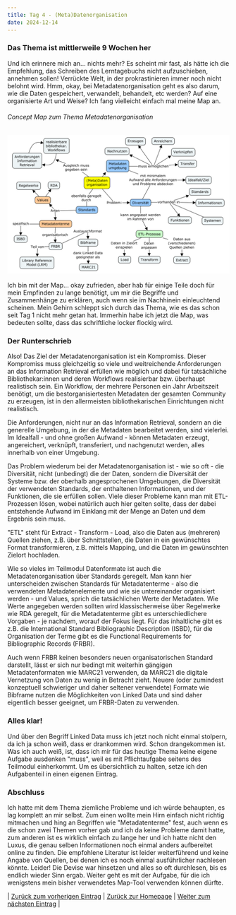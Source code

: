 ```yaml
---
title: Tag 4 - (Meta)Datenorganisation
date: 2024-12-14
---
```


### Das Thema ist mittlerweile 9 Wochen her

Und ich erinnere mich an... nichts mehr? Es scheint mir fast, als hätte ich die Empfehlung, das Schreiben des Lerntagebuchs nicht aufzuschieben, annehmen sollen! Verrückte Welt, in der prokrastinieren immer noch nicht belohnt wird. Hmm, okay, bei Metadatenorganisation geht es also darum, wie die Daten gespeichert, verwandelt, behandelt, etc werden? Auf eine organisierte Art und Weise? Ich fang vielleicht einfach mal meine Map an.

###### Concept Map zum Thema Metadatenorganisation

![Concept Map](https://raw.githubusercontent.com/piaspios/datenformate/refs/heads/master/assets/images/cmapdatenorganisation.png)

Ich bin mit der Map... okay zufrieden, aber hab für einige Teile doch für mein Empfinden zu lange benötigt, um mir die Begriffe und Zusammenhänge zu erklären, auch wenn sie im Nachhinein einleuchtend scheinen. Mein Gehirn schleppt sich durch das Thema, wie es das schon seit Tag 1 nicht mehr getan hat. Immerhin habe ich jetzt die Map, was bedeuten sollte, dass das schriftliche locker flockig wird.

### Der Runterschrieb

Also! Das Ziel der Metadatenorganisation ist ein Kompromiss. Dieser Kompromiss muss gleichzeitig so viele und weitreichende Anforderungen an das Information Retrieval erfüllen wie möglich und dabei für tatsächliche Bibliothekar:innen und deren Workflows realisierbar bzw. überhaupt realistisch sein. Ein Workflow, der mehrere Personen ein Jahr Arbeitszeit benötigt, um die bestorganisiertesten Metadaten der gesamten Community zu erzeugen, ist in den allermeisten bibliothekarischen Einrichtungen nicht realistisch.

Die Anforderungen, nicht nur an das Information Retrieval, sondern an die generelle Umgebung, in der die Metadaten bearbeitet werden, sind vielerlei. Im Idealfall - und ohne großen Aufwand - können Metadaten erzeugt, angereichert, verknüpft, transferiert, und nachgenutzt werden, alles innerhalb von einer Umgebung.

Das Problem wiederum bei der Metadatenorganisation ist - wie so oft - die Diversität, nicht (unbedingt) die der Daten, sondern die Diversität der Systeme bzw. der oberhalb angesprochenen Umgebungen, die Diversität der verwendeten Standards, der enthaltenen Informationen, und der Funktionen, die sie erfüllen sollen. Viele dieser Probleme kann man mit ETL-Prozessen lösen, wobei natürlich auch hier gelten sollte, dass der dabei entstehende Aufwand im Einklang mit der Menge an Daten und dem Ergebnis sein muss.

"ETL" steht für Extract - Transform - Load, also die Daten aus (mehreren) Quellen ziehen, z.B. über Schnittstellen, die Daten in ein gewünschtes Format transformieren, z.B. mittels Mapping, und die Daten im gewünschten Zielort hochladen.

Wie so vieles im Teilmodul Datenformate ist auch die Metadatenorganisation über Standards geregelt. Man kann hier unterscheiden zwischen Standards für Metadatenterme - also die verwendeten Metadatenelemente und wie sie untereinander organisiert werden - und Values, sprich die tatsächlichen Werte der Metadaten. Wie Werte angegeben werden sollten wird klassischerweise über Regelwerke wie RDA geregelt, für die Metadatenterme gibt es unterschiedlichere Vorgaben - je nachdem, worauf der Fokus liegt. Für das inhaltliche gibt es z.B. die International Standard Bibliographic Description (ISBD), für die Organisation der Terme gibt es die Functional Requirements for Bibliographic Records (FRBR).

Auch wenn FRBR keinen besonders neuen organisatorischen Standard darstellt, lässt er sich nur bedingt mit weiterhin gängigen Metadatenformaten wie MARC21 verwenden, da MARC21 die digitale Vernetzung von Daten zu wenig in Betracht zieht. Neuere (oder zumindest konzeptuell schwieriger und daher seltener verwendete) Formate wie Bibframe nutzen die Möglichkeiten von Linked Data und sind daher eigentlich besser geeignet, um FRBR-Daten zu verwenden.

### Alles klar!

Und über den Begriff Linked Data muss ich jetzt noch nicht einmal stolpern, da ich ja schon weiß, dass er drankommen wird. Schon drangekommen ist. Was ich auch weiß, ist, dass ich mir für das heutige Thema keine eigene Aufgabe ausdenken "muss", weil es mit Pflichtaufgabe seitens des Teilmodul einherkommt. Um es übersichtlich zu halten, setze ich den Aufgabenteil in einen eigenen Eintrag.

### Abschluss

Ich hatte mit dem Thema ziemliche Probleme und ich würde behaupten, es lag komplett an mir selbst. Zum einen wollte mein Hirn einfach nicht richtig mitmachen und hing an Begriffen wie "Metadatenterme" fest, auch wenn es die schon zwei Themen vorher gab und ich da keine Probleme damit hatte, zum anderen ist es wirklich einfach zu lange her und ich hatte nicht den Luxus, die genau selben Informationen noch einmal anders aufbereitet online zu finden. Die empfohlene Literatur ist leider weiterführend und keine Angabe von Quellen, bei denen ich es noch einmal ausführlicher nachlesen könnte. Leider! Die Devise war hinsetzen und alles so oft durchlesen, bis es endlich wieder Sinn ergab. Weiter geht es mit der Aufgabe, für die ich wenigstens mein bisher verwendetes Map-Tool verwenden können dürfte.

| [Zurück zum vorherigen Eintrag](https://piaspios.github.io/datenformate/2024/12/08/tag3.html) | [Zurück zur Homepage](https://piaspios.github.io/datenformate/) | [Weiter zum nächsten Eintrag](https://piaspios.github.io/datenformate/2024/12/15/aufgabe1.html) |
